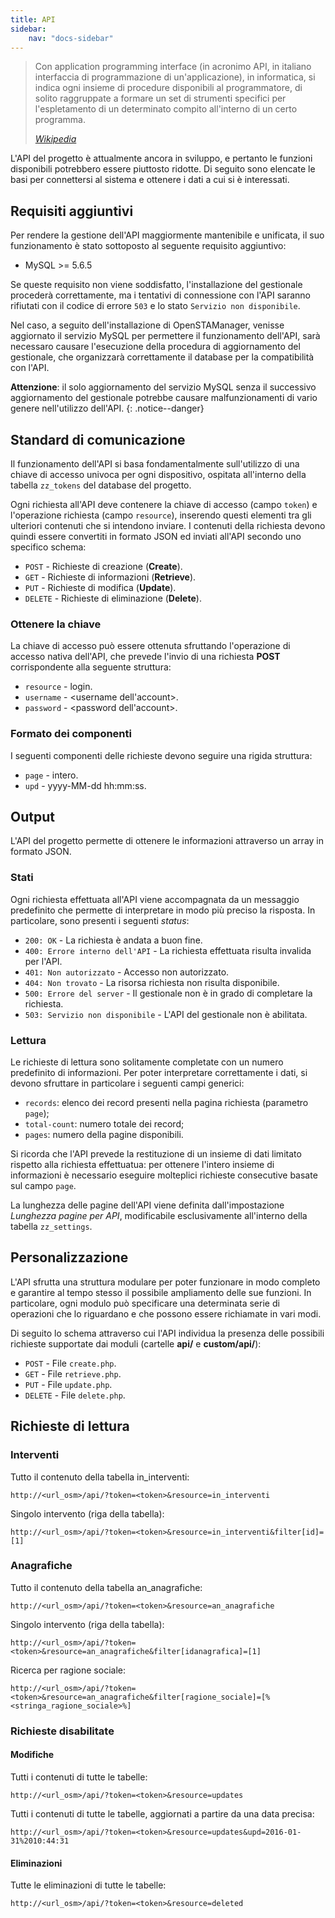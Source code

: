 ```yaml
---
title: API
sidebar:
    nav: "docs-sidebar"
---
```


> Con application programming interface (in acronimo API, in italiano interfaccia di programmazione di un'applicazione), in informatica, si indica ogni insieme di procedure disponibili al programmatore, di solito raggruppate a formare un set di strumenti specifici per l'espletamento di un determinato compito all'interno di un certo programma.
>
> <cite>[Wikipedia](https://it.wikipedia.org/wiki/Application_programming_interface)</cite>

L'API del progetto è attualmente ancora in sviluppo, e pertanto le funzioni disponibili potrebbero essere piuttosto ridotte.
Di seguito sono elencate le basi per connettersi al sistema e ottenere i dati a cui si è interessati.

## Requisiti aggiuntivi

Per rendere la gestione dell'API maggiormente mantenibile e unificata, il suo funzionamento è stato sottoposto al seguente requisito aggiuntivo:

- MySQL >= 5.6.5

Se queste requisito non viene soddisfatto, l'installazione del gestionale procederà correttamente, ma i tentativi di connessione con l'API saranno rifiutati con il codice di errore `503` e lo stato `Servizio non disponibile`.

Nel caso, a seguito dell'installazione di OpenSTAManager, venisse aggiornato il servizio MySQL per permettere il funzionamento dell'API, sarà necessaro causare l'esecuzione della procedura di aggiornamento del gestionale, che organizzarà correttamente il database per la compatibilità con l'API.

**Attenzione**: il solo aggiornamento del servizio MySQL senza il successivo aggiornamento del gestionale potrebbe causare malfunzionamenti di vario genere nell'utilizzo dell'API.
{: .notice--danger}

## Standard di comunicazione

Il funzionamento dell'API si basa fondamentalmente sull'utilizzo di una chiave di accesso univoca per ogni dispositivo, ospitata all'interno della tabella `zz_tokens` del database del progetto.

Ogni richiesta all'API deve contenere la chiave di accesso (campo `token`) e l'operazione richiesta (campo `resource`), inserendo questi elementi tra gli ulteriori contenuti che si intendono inviare.
I contenuti della richiesta devono quindi essere convertiti in formato JSON ed inviati all'API secondo uno specifico schema:

- `POST` - Richieste di creazione (**Create**).
- `GET` - Richieste di informazioni (**Retrieve**).
- `PUT` - Richieste di modifica (**Update**).
- `DELETE` - Richieste di eliminazione (**Delete**).

### Ottenere la chiave

La chiave di accesso può essere ottenuta sfruttando l'operazione di accesso nativa dell'API, che prevede l'invio di una richiesta **POST** corrispondente alla seguente struttura:

- `resource` - login.
- `username` - &lt;username dell'account>.
- `password` - &lt;password dell'account>.

### Formato dei componenti

I seguenti componenti delle richieste devono seguire una rigida struttura:

- `page` - intero.
- `upd` - yyyy-MM-dd hh:mm:ss.

## Output

L'API del progetto permette di ottenere le informazioni attraverso un array in formato JSON.

### Stati

Ogni richiesta effettuata all'API viene accompagnata da un messaggio predefinito che permette di interpretare in modo più preciso la risposta.
In particolare, sono presenti i seguenti _status_:

- `200: OK` - La richiesta è andata a buon fine.
- `400: Errore interno dell'API` - La richiesta effettuata risulta invalida per l'API.
- `401: Non autorizzato` - Accesso non autorizzato.
- `404: Non trovato` - La risorsa richiesta non risulta disponibile.
- `500: Errore del server` - Il gestionale non è in grado di completare la richiesta.
- `503: Servizio non disponibile` - L'API del gestionale non è abilitata.

### Lettura

Le richieste di lettura sono solitamente completate con un numero predefinito di informazioni.
Per poter interpretare correttamente i dati, si devono sfruttare in particolare i seguenti campi generici:

- `records`: elenco dei record presenti nella pagina richiesta (parametro `page`);
- `total-count`: numero totale dei record;
- `pages`: numero della pagine disponibili.

Si ricorda che l'API prevede la restituzione di un insieme di dati limitato rispetto alla richiesta effettuatua: per ottenere l'intero insieme di informazioni è necessario eseguire molteplici richieste consecutive basate sul campo `page`.

La lunghezza delle pagine dell'API viene definita dall'impostazione *Lunghezza pagine per API*, modificabile esclusivamente all'interno della tabella `zz_settings`.

## Personalizzazione

L'API sfrutta una struttura modulare per poter funzionare in modo completo e garantire al tempo stesso il possibile ampliamento delle sue funzioni.
In particolare, ogni modulo può specificare una determinata serie di operazioni che lo riguardano e che possono essere richiamate in vari modi.

Di seguito lo schema attraverso cui l'API individua la presenza delle possibili richieste supportate dai moduli (cartelle **api/** e **custom/api/**):

- `POST` - File `create.php`.
- `GET` - File `retrieve.php`.
- `PUT` - File `update.php`.
- `DELETE` - File `delete.php`.

## Richieste di lettura

### Interventi

Tutto il contenuto della tabella in_interventi:

    http://<url_osm>/api/?token=<token>&resource=in_interventi

Singolo intervento (riga della tabella):

    http://<url_osm>/api/?token=<token>&resource=in_interventi&filter[id]=[1]

### Anagrafiche

Tutto il contenuto della tabella an_anagrafiche:

    http://<url_osm>/api/?token=<token>&resource=an_anagrafiche

Singolo intervento (riga della tabella):

    http://<url_osm>/api/?token=<token>&resource=an_anagrafiche&filter[idanagrafica]=[1]

Ricerca per ragione sociale:

    http://<url_osm>/api/?token=<token>&resource=an_anagrafiche&filter[ragione_sociale]=[%<stringa_ragione_sociale>%]

### Richieste disabilitate

#### Modifiche

Tutti i contenuti di tutte le tabelle:

    http://<url_osm>/api/?token=<token>&resource=updates

Tutti i contenuti di tutte le tabelle, aggiornati a partire da una data precisa:

    http://<url_osm>/api/?token=<token>&resource=updates&upd=2016-01-31%2010:44:31

#### Eliminazioni

Tutte le eliminazioni di tutte le tabelle:

    http://<url_osm>/api/?token=<token>&resource=deleted
